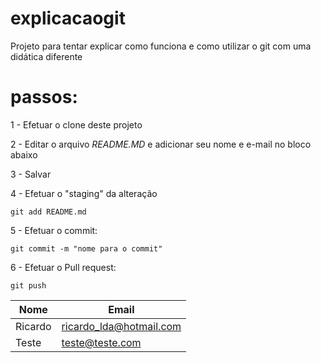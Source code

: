 # explicacaogit
Projeto para tentar explicar como funciona e como utilizar o git com uma didática diferente

# passos:

1 - Efetuar o clone deste projeto

2 - Editar o arquivo *README.MD* e adicionar seu nome e e-mail no bloco abaixo

3 - Salvar

4 - Efetuar o "staging" da alteração

  ```git add README.md```

5 - Efetuar o commit:

  ```git commit -m "nome para o commit" ```
  
6 - Efetuar o Pull request:

  ```git push ```


| Nome | Email |
|-------|------|
| Ricardo | ricardo_lda@hotmail.com|
| Teste | teste@teste.com|
